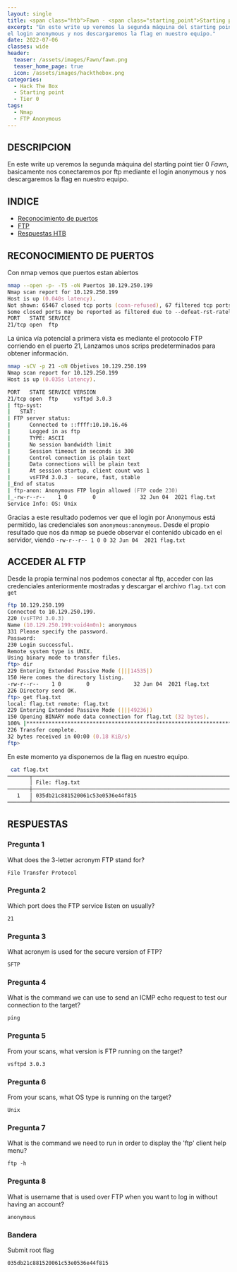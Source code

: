 ```yaml
---
layout: single	
title: <span class="htb">Fawn - <span class="starting_point">Starting point</span> - Hack The Box</span>
excerpt: "En este write up veremos la segunda máquina del starting point tier 0 Fawn, basicamente nos conectaremos por ftp mediante
el login anonymous y nos descargaremos la flag en nuestro equipo."
date: 2022-07-06
classes: wide
header:
  teaser: /assets/images/Fawn/fawn.png
  teaser_home_page: true
  icon: /assets/images/hackthebox.png
categories:
  - Hack The Box
  - Starting point
  - Tier 0
tags: 
  - Nmap
  - FTP Anonymous
---
```


## DESCRIPCION

En este write up veremos la segunda máquina del starting point tier 0 *Fawn*, basicamente nos conectaremos por ftp mediante 
el login anonymous y nos descargaremos la flag en nuestro equipo.

## INDICE

- [Reconocimiento de puertos](#reconocimiento-de-puertos)
- [FTP](#acceder-al-ftp)
- [Respuestas HTB](#respuestas)

## RECONOCIMIENTO DE PUERTOS


Con nmap vemos que puertos estan abiertos

```zsh
nmap --open -p- -T5 -oN Puertos 10.129.250.199
Nmap scan report for 10.129.250.199
Host is up (0.040s latency).
Not shown: 65467 closed tcp ports (conn-refused), 67 filtered tcp ports (no-response)
Some closed ports may be reported as filtered due to --defeat-rst-ratelimit
PORT   STATE SERVICE
21/tcp open  ftp

```
La única vía potencial a primera vista es mediante el protocolo FTP corriendo en el puerto 21, Lanzamos unos scrips predeterminados para obtener información.

```zsh
nmap -sCV -p 21 -oN Objetivos 10.129.250.199
Nmap scan report for 10.129.250.199
Host is up (0.035s latency).

PORT   STATE SERVICE VERSION
21/tcp open  ftp     vsftpd 3.0.3
| ftp-syst: 
|   STAT: 
| FTP server status:
|      Connected to ::ffff:10.10.16.46
|      Logged in as ftp
|      TYPE: ASCII
|      No session bandwidth limit
|      Session timeout in seconds is 300
|      Control connection is plain text
|      Data connections will be plain text
|      At session startup, client count was 1
|      vsFTPd 3.0.3 - secure, fast, stable
|_End of status
| ftp-anon: Anonymous FTP login allowed (FTP code 230)
|_-rw-r--r--    1 0        0              32 Jun 04  2021 flag.txt
Service Info: OS: Unix

```
Gracias a este resultado podemos ver que el login por Anonymous está permitido, las credenciales son `anonymous:anonymous`. Desde el propio resultado que nos da nmap se puede observar el contenido 
ubicado en el servidor, viendo `-rw-r--r-- 1 0 0 32 Jun 04  2021 flag.txt`

## ACCEDER AL FTP

Desde la propia terminal nos podemos conectar al ftp, acceder con las credenciales anteriormente mostradas y descargar el archivo `flag.txt` con `get`

```zsh
ftp 10.129.250.199
Connected to 10.129.250.199.
220 (vsFTPd 3.0.3)
Name (10.129.250.199:void4m0n): anonymous
331 Please specify the password.
Password: 
230 Login successful.
Remote system type is UNIX.
Using binary mode to transfer files.
ftp> dir
229 Entering Extended Passive Mode (|||14535|)
150 Here comes the directory listing.
-rw-r--r--    1 0        0              32 Jun 04  2021 flag.txt
226 Directory send OK.
ftp> get flag.txt
local: flag.txt remote: flag.txt
229 Entering Extended Passive Mode (|||49236|)
150 Opening BINARY mode data connection for flag.txt (32 bytes).
100% |******************************************************************************************************************************************************************|    32        0.37 KiB/s    00:00 ETA
226 Transfer complete.
32 bytes received in 00:00 (0.18 KiB/s)
ftp> 

```
En este momento ya disponemos de la flag en nuestro equipo.

```zsh
 cat flag.txt
───────┬───────────────────────────────────────────────────────────────────────────────────────────────────────────────────────────────────────────────────────────────────────────────────────────────────────
       │ File: flag.txt
───────┼───────────────────────────────────────────────────────────────────────────────────────────────────────────────────────────────────────────────────────────────────────────────────────────────────────
   1   │ 035db21c881520061c53e0536e44f815
───────┴───────────────────────────────────────────────────────────────────────────────────────────────────────────────────────────────────────────────────────────────────────────────────────────────────────
```

## RESPUESTAS

### Pregunta 1

What does the 3-letter acronym FTP stand for?

`File Transfer Protocol`

### Pregunta 2

Which port does the FTP service listen on usually?

`21`

### Pregunta 3

What acronym is used for the secure version of FTP?

`SFTP`

### Pregunta 4

What is the command we can use to send an ICMP echo request to test our connection to the target?

`ping` 

### Pregunta 5

From your scans, what version is FTP running on the target?


`vsftpd 3.0.3`

### Pregunta 6

From your scans, what OS type is running on the target? 

`Unix`

### Pregunta 7

What is the command we need to run in order to display the 'ftp' client help menu?

`ftp -h`

### Pregunta 8

What is username that is used over FTP when you want to log in without having an account?

`anonymous`

### Bandera

Submit root flag

`035db21c881520061c53e0536e44f815 `

